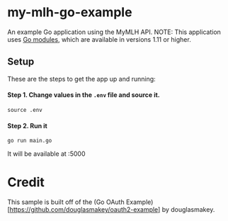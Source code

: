 # my-mlh-go-example
 An example Go application using the MyMLH API.
 NOTE: This application uses [Go modules](https://github.com/golang/go/wiki/Modules), which are available in versions 1.11 or higher.


## Setup

These are the steps to get the app up and running:

#### Step 1. Change values in the `.env` file and source it.

```
source .env
```

#### Step 2. Run it

```
go run main.go
```

It will be available at :5000

# Credit
This sample is built off of the (Go OAuth Example)[https://github.com/douglasmakey/oauth2-example] by douglasmakey.
